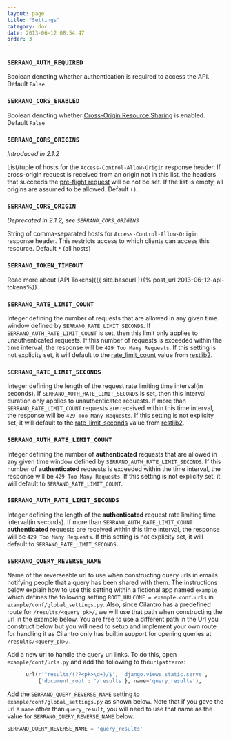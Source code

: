 ```yaml
---
layout: page
title: "Settings"
category: doc
date: 2013-06-12 08:54:47
order: 3
---
```


### `SERRANO_AUTH_REQUIRED`

Boolean denoting whether authentication is required to access the API. Default `False`

### `SERRANO_CORS_ENABLED`

Boolean denoting whether [Cross-Origin Resource Sharing](http://en.wikipedia.org/wiki/Cross-origin_resource_sharing) is enabled. Default `False`

### `SERRANO_CORS_ORIGINS`

_Introduced in 2.1.2_

List/tuple of hosts for the `Access-Control-Allow-Origin` response header. If cross-origin request is received from an origin not in this list, the headers that succeeds the [pre-flight request](https://developer.mozilla.org/en-US/docs/HTTP/Access_control_CORS#Preflighted_requests) will be not be set. If the list is empty, all origins are assumed to be allowed. Default `()`.

### `SERRANO_CORS_ORIGIN`

_Deprecated in 2.1.2, see `SERRANO_CORS_ORIGINS`_

String of comma-separated hosts for `Access-Control-Allow-Origin` response header. This restricts access to which clients can access this resource. Default `*` (all hosts)

### `SERRANO_TOKEN_TIMEOUT`

Read more about [API Tokens]({{ site.baseurl }}{% post_url 2013-06-12-api-tokens%}).

### `SERRANO_RATE_LIMIT_COUNT`

Integer defining the number of requests that are allowed in any given time window defined by `SERRANO_RATE_LIMIT_SECONDS`. If `SERRANO_AUTH_RATE_LIMIT_COUNT` is set, then this limit only applies to unauthenticated requests. If this number of requests is exceeded within the time interval, the response will be `429 Too Many Requests`. If this setting is not explicity set, it will default to the [rate_limit_count](https://github.com/bruth/restlib2/blob/master/restlib2/resources.py#L168) value from [restlib2](https://github.com/bruth/restlib2).

### `SERRANO_RATE_LIMIT_SECONDS`

Integer defining the length of the request rate limiting time interval(in seconds). If `SERRANO_AUTH_RATE_LIMIT_SECONDS` is set, then this interval duration only applies to unauthenticated requests. If more than `SERRANO_RATE_LIMIT_COUNT` requests are received within this time interval, the response will be `429 Too Many Requests`. If this setting is not explicity set, it will default to the [rate_limit_seconds](https://github.com/bruth/restlib2/blob/master/restlib2/resources.py#L169) value from [restlib2](https://github.com/bruth/restlib2).

### `SERRANO_AUTH_RATE_LIMIT_COUNT`

Integer defining the number of __authenticated__ requests that are allowed in any given time window defined by `SERRANO_AUTH_RATE_LIMIT_SECONDS`. If this number of __authenticated__ requests is exceeded within the time interval, the response will be `429 Too Many Requests`. If this setting is not explicity set, it will default to `SERRANO_RATE_LIMIT_COUNT`.

### `SERRANO_AUTH_RATE_LIMIT_SECONDS`

Integer defining the length of the __authenticated__ request rate limiting time interval(in seconds). If more than `SERRANO_AUTH_RATE_LIMIT_COUNT` __authenticated__ requests are received within this time interval, the response will be `429 Too Many Requests`. If this setting is not explicity set, it will default to `SERRANO_RATE_LIMIT_SECONDS`.

### `SERRANO_QUERY_REVERSE_NAME`

Name of the reverseable url to use when constructing query urls in emails notifying people that a query has been shared with them. The instructions below explain how to use this setting within a fictional app named `example` which defines the following setting `ROOT_URLCONF = example.conf.urls` in `example/conf/global_settings.py`. Also, since Cilantro has a predefined route for `/results/<query_pk>/`, we will use that path when constructing the url in the example below. You are free to use a different path in the Url you construct below but you will need to setup and implement your own route for handling it as Cilantro only has builtin support for opening queries at `/results/<query_pk>/`.

Add a new url to handle the query url links. To do this, open `example/conf/urls.py` and add the following to the`urlpatterns`:
```python
      url(r'^results/(?P<pk>\d+)/$', 'django.views.static.serve',
          {'document_root': '/results'}, name='query_results'),
```

Add the `SERRANO_QUERY_REVERSE_NAME` setting to `example/conf/global_settings.py` as shown below. Note that if you gave the url a `name` other than `query_result`, you will need to use that name as the value for `SERRANO_QUERY_REVERSE_NAME` below.

```python
SERRANO_QUERY_REVERSE_NAME = 'query_results'
```
